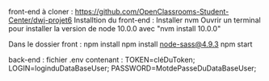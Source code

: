 front-end à cloner : https://github.com/OpenClassrooms-Student-Center/dwj-projet6 
Installtion du front-end : 
Installer nvm Ouvrir un terminal pour installer la version de node 10.0.0 avec "nvm install 10.0.0"

Dans le dossier front : 
npm install 
npm install 
node-sass@4.9.3 
npm start

back-end : fichier .env contenant : TOKEN=cléDuToken; LOGIN=loginduDataBaseUser; PASSWORD=MotdePasseDuDataBaseUser;
